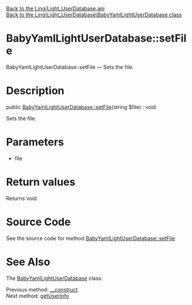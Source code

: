 [Back to the Ling/Light_UserDatabase api](https://github.com/lingtalfi/Light_UserDatabase/blob/master/doc/api/Ling/Light_UserDatabase.md)<br>
[Back to the Ling\Light_UserDatabase\BabyYamlLightUserDatabase class](https://github.com/lingtalfi/Light_UserDatabase/blob/master/doc/api/Ling/Light_UserDatabase/BabyYamlLightUserDatabase.md)


BabyYamlLightUserDatabase::setFile
================



BabyYamlLightUserDatabase::setFile — Sets the file.




Description
================


public [BabyYamlLightUserDatabase::setFile](https://github.com/lingtalfi/Light_UserDatabase/blob/master/doc/api/Ling/Light_UserDatabase/BabyYamlLightUserDatabase/setFile.md)(string $file) : void




Sets the file.




Parameters
================


- file

    


Return values
================

Returns void.








Source Code
===========
See the source code for method [BabyYamlLightUserDatabase::setFile](https://github.com/lingtalfi/Light_UserDatabase/blob/master/BabyYamlLightUserDatabase.php#L42-L45)


See Also
================

The [BabyYamlLightUserDatabase](https://github.com/lingtalfi/Light_UserDatabase/blob/master/doc/api/Ling/Light_UserDatabase/BabyYamlLightUserDatabase.md) class.

Previous method: [__construct](https://github.com/lingtalfi/Light_UserDatabase/blob/master/doc/api/Ling/Light_UserDatabase/BabyYamlLightUserDatabase/__construct.md)<br>Next method: [getUserInfo](https://github.com/lingtalfi/Light_UserDatabase/blob/master/doc/api/Ling/Light_UserDatabase/BabyYamlLightUserDatabase/getUserInfo.md)<br>


